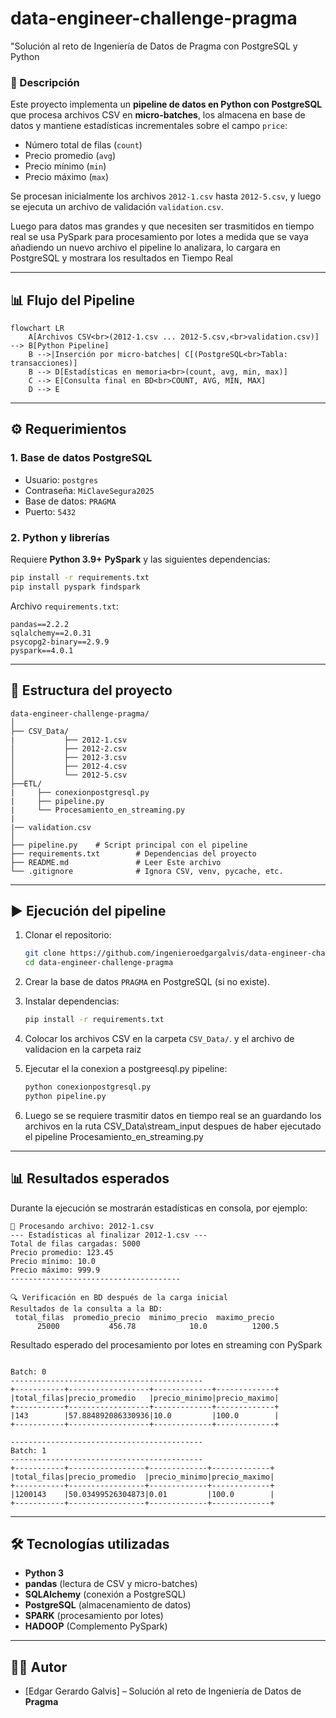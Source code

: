 # data-engineer-challenge-pragma
"Solución al reto de Ingeniería de Datos de Pragma con PostgreSQL y Python

### 📖 Descripción  
Este proyecto implementa un **pipeline de datos en Python con PostgreSQL** que procesa archivos CSV en **micro-batches**, los almacena en base de datos y mantiene estadísticas incrementales sobre el campo `price`:  

- Número total de filas (`count`)  
- Precio promedio (`avg`)  
- Precio mínimo (`min`)  
- Precio máximo (`max`)  

Se procesan inicialmente los archivos `2012-1.csv` hasta `2012-5.csv`, y luego se ejecuta un archivo de validación `validation.csv`.  

Luego para datos mas grandes y que necesiten ser trasmitidos en tiempo real se usa PySpark para procesamiento por lotes a medida que se vaya añadiendo un nuevo archivo el pipeline lo analizara, lo cargara en PostgreSQL y mostrara los resultados en Tiempo Real

---

## 📊 Flujo del Pipeline  

```mermaid
flowchart LR
    A[Archivos CSV<br>(2012-1.csv ... 2012-5.csv,<br>validation.csv)] --> B[Python Pipeline]
    B -->|Inserción por micro-batches| C[(PostgreSQL<br>Tabla: transacciones)]
    B --> D[Estadísticas en memoria<br>(count, avg, min, max)]
    C --> E[Consulta final en BD<br>COUNT, AVG, MIN, MAX]
    D --> E
```

---

## ⚙️ Requerimientos  

### 1. Base de datos PostgreSQL  
- Usuario: `postgres`  
- Contraseña: `MiClaveSegura2025`  
- Base de datos: `PRAGMA`  
- Puerto: `5432`  
 

### 2. Python y librerías  
Requiere **Python 3.9+** **PySpark** y las siguientes dependencias:  

```bash
pip install -r requirements.txt
pip install pyspark findspark
```

Archivo `requirements.txt`:  
```
pandas==2.2.2
sqlalchemy==2.0.31
psycopg2-binary==2.9.9
pyspark==4.0.1
```

---

## 📂 Estructura del proyecto  

```
data-engineer-challenge-pragma/
│
├── CSV_Data/               
|           ├── 2012-1.csv
│           ├── 2012-2.csv
│           ├── 2012-3.csv
│           ├── 2012-4.csv
│           └── 2012-5.csv
├──ETL/
|     ├── conexionpostgresql.py
|     ├── pipeline.py
|     └── Procesamiento_en_streaming.py
| 
|── validation.csv
│
├── pipeline.py    # Script principal con el pipeline
├── requirements.txt        # Dependencias del proyecto
├── README.md               # Leer Este archivo
└── .gitignore              # Ignora CSV, venv, pycache, etc.
```

---

## ▶️ Ejecución del pipeline  

1. Clonar el repositorio:  
   ```bash
   git clone https://github.com/ingenieroedgargalvis/data-engineer-challenge-pragma.git
   cd data-engineer-challenge-pragma
   ```

2. Crear la base de datos `PRAGMA` en PostgreSQL (si no existe).  

3. Instalar dependencias:  
   ```bash
   pip install -r requirements.txt
   ```

4. Colocar los archivos CSV en la carpeta `CSV_Data/`. y el archivo de validacion en la carpeta raiz

5. Ejecutar el la conexion a postgreesql.py pipeline:  
   ```bash
   python conexionpostgresql.py
   python pipeline.py
   ```
6. Luego se se requiere trasmitir datos en tiempo real se an guardando los archivos en la ruta CSV_Data\stream_input despues de haber ejecutado el pipeline Procesamiento_en_streaming.py
---

## 📊 Resultados esperados  

Durante la ejecución se mostrarán estadísticas en consola, por ejemplo:  

```
📄 Procesando archivo: 2012-1.csv
--- Estadísticas al finalizar 2012-1.csv ---
Total de filas cargadas: 5000
Precio promedio: 123.45
Precio mínimo: 10.0
Precio máximo: 999.9
--------------------------------------

🔍 Verificación en BD después de la carga inicial
Resultados de la consulta a la BD:
 total_filas  promedio_precio  minimo_precio  maximo_precio
      25000           456.78            10.0          1200.5
```

Resultado esperado del procesamiento por lotes en streaming con PySpark

```

Batch: 0
-------------------------------------------
+-----------+------------------+-------------+-------------+
|total_filas|precio_promedio   |precio_minimo|precio_maximo|
+-----------+------------------+-------------+-------------+
|143        |57.884892086330936|10.0         |100.0        |
+-----------+------------------+-------------+-------------+

-------------------------------------------
Batch: 1
-------------------------------------------
+-----------+-----------------+-------------+-------------+
|total_filas|precio_promedio  |precio_minimo|precio_maximo|
+-----------+-----------------+-------------+-------------+
|1200143    |50.03499526304873|0.01         |100.0        |
+-----------+-----------------+-------------+-------------+

```
---

## 🛠️ Tecnologías utilizadas  
- **Python 3**  
- **pandas** (lectura de CSV y micro-batches)  
- **SQLAlchemy** (conexión a PostgreSQL)  
- **PostgreSQL** (almacenamiento de datos)
- **SPARK** (procesamiento por lotes)
- **HADOOP** (Complemento PySpark)

---

## 👨‍💻 Autor  
- [Edgar Gerardo Galvis] – Solución al reto de Ingeniería de Datos de **Pragma**  
